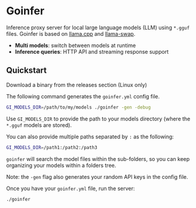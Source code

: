 # Goinfer

Inference proxy server for local large language models (LLM) using `*.gguf` files.
Goinfer is based on [llama.cpp](https://github.com/ggml-org/llama.cpp) and [llama-swap](https://github.com/mostlygeek/llama-swap).

- **Multi models**: switch between models at runtime
- **Inference queries**: HTTP API and streaming response support

## Quickstart

Download a binary from the releases section (Linux only)

The following command generates
the `goinfer.yml` config file.

```bash
GI_MODELS_DIR=/path/to/my/models ./goinfer -gen -debug
```

Use `GI_MODELS_DIR` to provide the path to your models directory
(where the `*.gguf` models are stored).

You can also provide multiple paths separated by `:` as the following:

```bash
GI_MODELS_DIR=/path1:/path2:/path3
```

`goinfer` will search the model files within the sub-folders,
so you can keep organizing your models within a folders tree.

Note: the `-gen` flag also generates your random API keys in the config file.

Once you have your `goinfer.yml` file, run the server:

```bash
./goinfer
```
